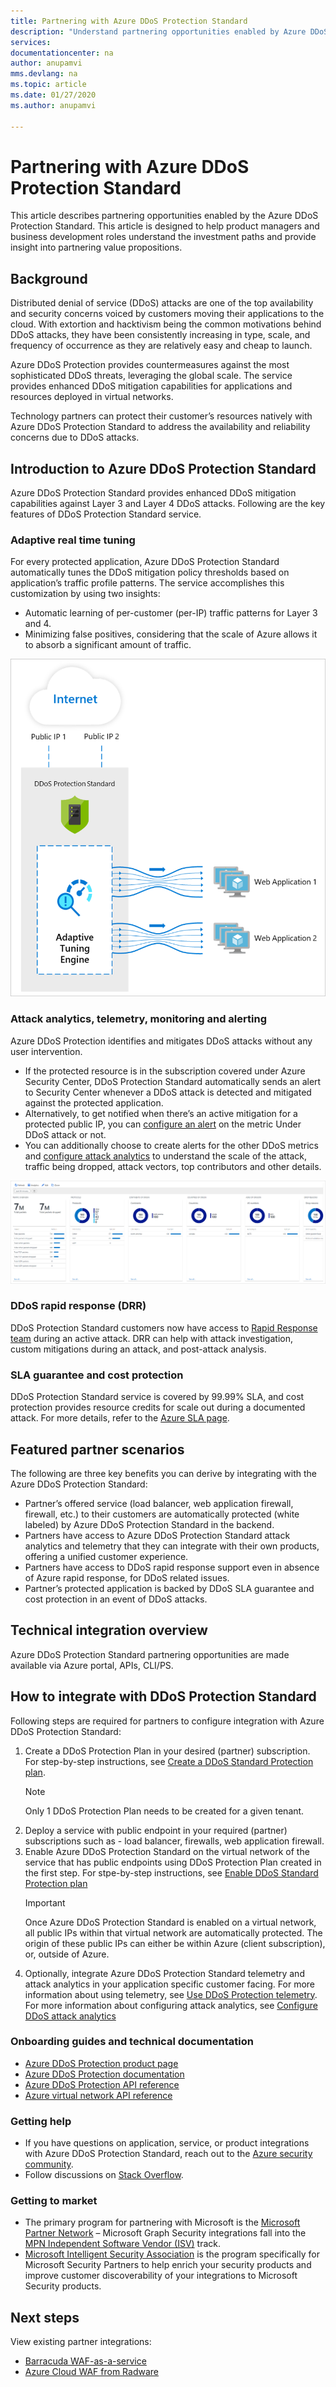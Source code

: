 ```yaml
---
title: Partnering with Azure DDoS Protection Standard 
description: "Understand partnering opportunities enabled by Azure DDoS Protection Standard."
services:
documentationcenter: na
author: anupamvi
mms.devlang: na
ms.topic: article
ms.date: 01/27/2020
ms.author: anupamvi

---
```

# Partnering with Azure DDoS Protection Standard
This article describes partnering opportunities enabled by the Azure DDoS Protection Standard. This article is designed to help product managers and business development roles understand the investment paths and provide insight into partnering value propositions.

## Background
Distributed denial of service (DDoS) attacks are one of the top availability and security concerns voiced by customers moving their applications to the cloud. With extortion and hacktivism being the common motivations behind DDoS attacks, they have been consistently increasing in type, scale, and frequency of occurrence as they are relatively easy and cheap to launch.

Azure DDoS Protection provides countermeasures against the most sophisticated DDoS threats, leveraging the global scale. The service provides enhanced DDoS mitigation capabilities for applications and resources deployed in virtual networks.

Technology partners can protect their customer’s resources natively with Azure DDoS Protection Standard to address the availability and reliability concerns due to DDoS attacks.

## Introduction to Azure DDoS Protection Standard
Azure DDoS Protection Standard provides enhanced DDoS mitigation capabilities against Layer 3 and Layer 4 DDoS attacks. Following are the key features of DDoS Protection Standard service.

### Adaptive real time tuning
For every protected application, Azure DDoS Protection Standard automatically tunes the DDoS mitigation policy thresholds based on application’s traffic profile patterns. The service accomplishes this customization by using two insights:

- Automatic learning of per-customer (per-IP) traffic patterns for Layer 3 and 4.
- Minimizing false positives, considering that the scale of Azure allows it to absorb a significant amount of traffic.

![Adaptive real time tuning](./media/ddos-protection-partner-onboarding-overview/real-time-tuning.png)

### Attack analytics, telemetry, monitoring and alerting
Azure DDoS Protection identifies and mitigates DDoS attacks without any user intervention.

- If the protected resource is in the subscription covered under Azure Security Center, DDoS Protection Standard automatically sends an alert to Security Center whenever a DDoS attack is detected and mitigated against the protected application.
- Alternatively, to get notified when there’s an active mitigation for a protected public IP, you can [configure an alert](../../virtual-network/manage-ddos-protection.md#configure-alerts-for-ddos-protection-metrics) on the metric Under DDoS attack or not.
- You can additionally choose to create alerts for the other DDoS metrics and [configure attack analytics](../../virtual-network/manage-ddos-protection.md#configure-ddos-attack-analytics) to understand the scale of the attack, traffic being dropped, attack vectors, top contributors and other details.

![DDoS metrics](./media/ddos-protection-partner-onboarding-overview/ddos-metrics.png)

### DDoS rapid response (DRR)
DDoS Protection Standard customers now have access to [Rapid Response team](https://azure.microsoft.com/blog/ddos-protection-attack-analytics-rapid-response/) during an active attack. DRR can help with attack investigation, custom mitigations during an attack, and post-attack analysis.

### SLA guarantee and cost protection
DDoS Protection Standard service is covered by 99.99% SLA, and cost protection provides resource credits for scale out during a documented attack. For more details, refer to the [Azure SLA page](https://azure.microsoft.com/support/legal/sla/ddos-protection/v1_0/).

## Featured partner scenarios
The following are three key benefits you can derive by integrating with the Azure DDoS Protection Standard:

- Partner’s offered service (load balancer, web application firewall, firewall, etc.) to their customers are automatically protected (white labeled) by Azure DDoS Protection Standard in the backend.
- Partners have access to Azure DDoS Protection Standard attack analytics and telemetry that they can integrate with their own products, offering a unified customer experience.  
- Partners have access to DDoS rapid response support even in absence of Azure rapid response, for DDoS related issues.
- Partner’s protected application is backed by DDoS SLA guarantee and cost protection in an event of DDoS attacks.

## Technical integration overview
Azure DDoS Protection Standard partnering opportunities are made available via Azure portal, APIs, CLI/PS.

## How to integrate with DDoS Protection Standard
Following steps are required for partners to configure integration with Azure DDoS Protection Standard:
1. Create a DDoS Protection Plan in your desired (partner) subscription. For step-by-step instructions, see [Create a DDoS Standard Protection plan](manage-ddos-protection.md#create-a-ddos-protection-plan).
   > [!NOTE]
   > Only 1 DDoS Protection Plan needs to be created for a given tenant. 
2. Deploy a service with public endpoint in your required (partner) subscriptions such as - load balancer, firewalls, web application firewall. 
3. Enable Azure DDoS Protection Standard on the virtual network of the service that has public endpoints using DDoS Protection Plan created in the first step. For stpe-by-step instructions, see [Enable DDoS Standard Protection plan](manage-ddos-protection.md#enable-ddos-for-an-existing-virtual-network)
   > [!IMPORTANT] 
   > Once Azure DDoS Protection Standard is enabled on a virtual network, all public IPs within that virtual network are automatically protected. The origin of these public IPs can either be within Azure (client subscription), or, outside of Azure. 
4. Optionally, integrate Azure DDoS Protection Standard telemetry and attack analytics in your application specific customer facing. For more information about using telemetry, see [Use DDoS Protection telemetry](manage-ddos-protection.md#use-ddos-protection-telemetry). For more information about configuring attack analytics, see [Configure DDoS attack analytics](manage-ddos-protection.md#configure-ddos-attack-analytics)

### Onboarding guides and technical documentation

- [Azure DDoS Protection product page](https://azure.microsoft.com/services/ddos-protection/)
- [Azure DDoS Protection documentation](../../virtual-network/ddos-protection-overview.md)
- [Azure DDoS Protection API reference](https://docs.microsoft.com/rest/api/virtualnetwork/ddosprotectionplans)
- [Azure virtual network API reference](https://docs.microsoft.com/rest/api/virtualnetwork/virtualnetworks)

### Getting help

- If you have questions on application, service, or product integrations with Azure DDoS Protection Standard, reach out to the [Azure security community](https://techcommunity.microsoft.com/t5/security-identity/bd-p/Azure-Security).
- Follow discussions on [Stack Overflow](https://stackoverflow.com/tags/azure-ddos/).

### Getting to market

- The primary program for partnering with Microsoft is the [Microsoft Partner Network](https://partner.microsoft.com/) – Microsoft Graph Security integrations fall into the [MPN Independent Software Vendor (ISV)](https://partner.microsoft.com/saas-solution-guide) track.
- [Microsoft Intelligent Security Association](https://www.microsoft.com/security/business/intelligent-security-association?rtc=1) is the program specifically for Microsoft Security Partners to help enrich your security products and improve customer discoverability of your integrations to Microsoft Security products.

## Next steps
View existing partner integrations:

- [Barracuda WAF-as-a-service](https://www.barracuda.com/waf-as-a-service)
- [Azure Cloud WAF from Radware](https://www.radware.com/resources/microsoft-azure/)
